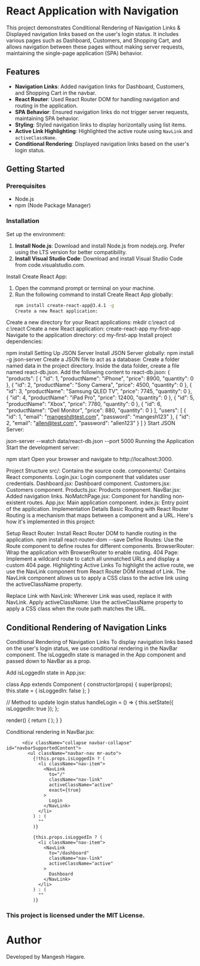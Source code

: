 # React Application with Navigation

This project demonstrates Conditional Rendering of Navigation Links & Displayed navigation links based on the user's login status. It includes various pages such as Dashboard, Customers, and Shopping Cart, and allows navigation between these pages without making server requests, maintaining the single-page application (SPA) behavior.

## Features

- **Navigation Links**: Added navigation links for Dashboard, Customers, and Shopping Cart in the navbar.
- **React Router**: Used React Router DOM for handling navigation and routing in the application.
- **SPA Behavior**: Ensured navigation links do not trigger server requests, maintaining SPA behavior.
- **Styling**: Styled navigation links to display horizontally using list items.
- **Active Link Highlighting**: Highlighted the active route using `NavLink` and `activeClassName`.
- **Conditional Rendering**: Displayed navigation links based on the user's login status.

## Getting Started

### Prerequisites

- Node.js
- npm (Node Package Manager)

### Installation

Set up the environment:

1. **Install Node.js**: Download and install Node.js from nodejs.org. Prefer using the LTS version for better compatibility.
2. **Install Visual Studio Code**: Download and install Visual Studio Code from code.visualstudio.com.

Install Create React App:

1. Open the command prompt or terminal on your machine.
2. Run the following command to install Create React App globally:
   ```bash
   npm install create-react-app@3.4.1 -g
   Create a new React application:
   ```

Create a new directory for your React applications:
mkdir c:\react
cd c:\react
Create a new React application:
create-react-app my-first-app
Navigate to the application directory:
cd my-first-app
Install project dependencies:

npm install
Setting Up JSON Server
Install JSON Server globally:
npm install -g json-server
Create a JSON file to act as a database:
Create a folder named data in the project directory.
Inside the data folder, create a file named react-db.json.
Add the following content to react-db.json:
{
"products": [
{ "id": 1, "productName": "iPhone", "price": 8900, "quantity": 0 },
{ "id": 2, "productName": "Sony Camera", "price": 4500, "quantity": 0 },
{ "id": 3, "productName": "Samsung QLED TV", "price": 7745, "quantity": 0 },
{ "id": 4, "productName": "iPad Pro", "price": 12400, "quantity": 0 },
{ "id": 5, "productName": "Xbox", "price": 7780, "quantity": 0 },
{ "id": 6, "productName": "Dell Monitor", "price": 880, "quantity": 0 }
],
"users": [
{ "id": 1, "email": "mangesh@test.com", "password": "mangesh123" },
{ "id": 2, "email": "allen@test.com", "password": "allen123" }
]
}
Start JSON Server:

json-server --watch data/react-db.json --port 5000
Running the Application
Start the development server:

npm start
Open your browser and navigate to http://localhost:3000.

Project Structure
src/: Contains the source code.
components/: Contains React components.
Login.jsx: Login component that validates user credentials.
Dashboard.jsx: Dashboard component.
Customers.jsx: Customers component.
Products.jsx: Products component.
NavBar.jsx: Added navigation links.
NoMatchPage.jsx: Component for handling non-existent routes.
App.jsx: Main application component.
index.js: Entry point of the application.
Implementation Details
Basic Routing with React Router
Routing is a mechanism that maps between a component and a URL. Here's how it's implemented in this project:

Setup React Router: Install React Router DOM to handle routing in the application.
npm install react-router-dom --save
Define Routes: Use the Route component to define routes for different components.
BrowserRouter: Wrap the application with BrowserRouter to enable routing.
404 Page: Implement a wildcard route to catch all unmatched URLs and display a custom 404 page.
Highlighting Active Links
To highlight the active route, we use the NavLink component from React Router DOM instead of Link. The NavLink component allows us to apply a CSS class to the active link using the activeClassName property.

Replace Link with NavLink: Wherever Link was used, replace it with NavLink.
Apply activeClassName: Use the activeClassName property to apply a CSS class when the route path matches the URL.

## Conditional Rendering of Navigation Links

Conditional Rendering of Navigation Links
To display navigation links based on the user's login status, we use conditional rendering in the NavBar component. The isLoggedIn state is managed in the App component and passed down to NavBar as a prop.

Add isLoggedIn state in App.jsx:

class App extends Component {
constructor(props) {
super(props);
this.state = {
isLoggedIn: false
};
}

// Method to update login status
handleLogin = () => {
this.setState({ isLoggedIn: true });
};

render() {
return (
<BrowserRouter>
<NavBar isLoggedIn={this.state.isLoggedIn} />
<Switch>
<Route path="/" exact component={Login} />
<Route path="/dashboard" exact component={Dashboard} />
<Route path="/customers" exact component={CustomersList} />
<Route path="/cart" exact component={ShoppingCart} />
<Route component={NoMatchPage} />
</Switch>
</BrowserRouter>
);
}
}

Conditional rendering in NavBar.jsx:

          <div className="collapse navbar-collapse" id="navbarSupportedContent">
            <ul className="navbar-nav mr-auto">
              {!this.props.isLoggedIn ? (
                <li className="nav-item">
                  <NavLink
                    to="/"
                    className="nav-link"
                    activeClassName="active"
                    exact={true}
                  >
                    Login
                  </NavLink>
                </li>
              ) : (
                ""
              )}

              {this.props.isLoggedIn ? (
                <li className="nav-item">
                  <NavLink
                    to="/dashboard"
                    className="nav-link"
                    activeClassName="active"
                  >
                    Dashboard
                  </NavLink>
                </li>
              ) : (
                ""
              )}

### This project is licensed under the MIT License.

# Author

Developed by Mangesh Hagare.
